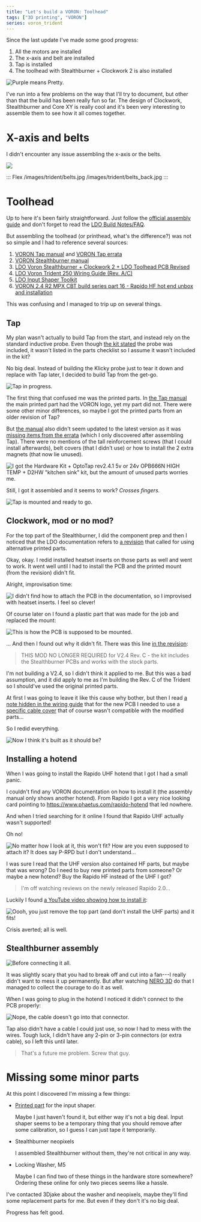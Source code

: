 ```yaml
---
title: "Let's build a VORON: Toolhead"
tags: ["3D printing", "VORON"]
series: voron_trident
---
```


Since the last update I've made some good progress:

1. All the motors are installed
1. The x-axis and belt are installed
1. Tap is installed
1. The toolhead with Stealthburner + Clockwork 2 is also installed

![Purple means Pretty.](/images/trident/front_p2.jpg)

I've run into a few problems on the way that I'll try to document, but other than that the build has been really fun so far.
The design of Clockwork, Stealthburner and Core XY is really cool and it's been very interesting to assemble them to see how it all comes together.

# X-axis and belts

I didn't encounter any issue assembling the x-axis or the belts.

![](/images/trident/x_axis.jpg)

::: Flex
/images/trident/belts.jpg
/images/trident/belts_back.jpg
:::

# Toolhead

Up to here it's been fairly straightforward.
Just follow the [official assembly guide][trident-manual] and don't forget to read the [LDO Build Notes/FAQ][ldo-build-faq].

But assembling the toolhead (or printhead, what's the difference?) was not so simple and I had to reference several sources:

1. [VORON Tap manual][tap-manual] and [VORON Tap errata][tap-errata]
1. [VORON Stealthburner manual][sb-manual]
1. [LDO Voron Stealthburner + Clockwork 2 + LDO Toolhead PCB Revised][ldo-sb-revised]
1. [LDO Voron Trident 250 Wiring Guide (Rev. A/C)][ldo-wiring]
1. [LDO Input Shaper Toolkit][adxl-tool]
1. [VORON 2.4 R2 MPX CBT build series part 16 - Rapido HF hot end unbox and installation][rapido-install]

This was confusing and I managed to trip up on several things.

## Tap

My plan wasn't actually to build Tap from the start, and instead rely on the standard inductive probe.
Even though [the kit stated][trident-kit] the probe was included, it wasn't listed in the parts checklist so I assume it wasn't included in the kit?

No big deal.
Instead of building the Klicky probe just to tear it down and replace with Tap later, I decided to build Tap from the get-go.

![Tap in progress.](/images/trident/tap_parts.jpg)

The first thing that confused me was the printed parts.
In [the Tap manual][tap-manual] the main printed part had the VORON logo, yet my part did not.
There were some other minor differences, so maybe I got the printed parts from an older revision of Tap?

But [the manual][tap-manual] also didn't seem updated to the latest version as it was [missing items from the errata][tap-errata] (which I only discovered after assembling Tap).
There were no mentions of the tall reinforcement screws (that I could install afterwards), belt covers (that I didn't use) or how to install the 2 extra magnets (that now lie unused).

![I got the [Hardware Kit + OptoTap rev2.4.1 5v or 24v OPB666N HIGH TEMP + D2HW][tap-hw] "kitchen sink" kit, but the amount of unused parts worries me.](/images/trident/tap_unused_parts.jpg)

Still, I got it assembled and it seems to work? *Crosses fingers.*

![Tap is mounted and ready to go.](/images/trident/tap_mounted.jpg)

## Clockwork, mod or no mod?

For the top part of the Stealthburner, I did the component prep and then I noticed that the LDO documentation refers to [a revision][ldo-sb-revised] that called for using alternative printed parts.

Okay, okay.
I redid installed heatset inserts on those parts as well and went to work.
It went well until I had to install the PCB and the printed mount (from the revision) didn't fit.

Alright, improvisation time:

![I didn't find how to attach the PCB in the documentation, so I improvised with heatset inserts. I feel so clever!](/images/trident/heatset_standoff.jpg)

Of course later on I found a plastic part that was made for the job and replaced the mount:

![This is how the PCB is supposed to be mounted.](/images/trident/plastic_standoff.jpg)

... And then I found out why it didn't fit. There was this line [in the revision][ldo-sb-revised]:

>  THIS MOD NO LONGER REQUIRED for V2.4 Rev. C - the kit includes the Stealthburner PCBs and works with the stock parts.

I'm not building a V2.4, so I didn't think it applied to me.
But this was a bad assumption, and it did apply to me as I'm building the Rev. C of the Trident so I should've used the original printed parts.

At first I was going to leave it like this cause why bother, but then I read [a note hidden in the wiring guide][ldo-wiring] that for the new PCB I needed to use a [specific cable cover][] that of course wasn't compatible with the modified parts...

So I redid everything.

![Now I think it's built as it should be?](/images/trident/clockwork.jpg)

## Installing a hotend

When I was going to install the Rapido UHF hotend that I got I had a small panic.

I couldn't find any VORON documentation on how to install it (the assembly manual only shows another hotend).
From Rapido I got a very nice looking card pointing to <https://www.phaetus.com/rapido-hotend> that led nowhere.

And when I tried searching for it online I found that Rapido UHF actually wasn't supported!

Oh no!

![No matter how I look at it, this won't fit? How are you even supposed to attach it? It does say P-RPD but I don't understand...](/images/trident/rapido_how_to_fit.jpg)

I was sure I read that the UHF version also contained HF parts, but maybe that was wrong?
Do I need to buy new printed parts from someone?
Or maybe a new hotend?
Buy the Rapido HF instead of the UHF I got?

> I'm off watching reviews on the newly released Rapido 2.0...

Luckily I found [a YouTube video showing how to install it][rapido-install]:

![Oooh, you just remove the top part (and don't install the UHF parts) and it fits!](/images/trident/rapido_fits.jpg)

Crisis averted; all is well.

## Stealthburner assembly

![Before connecting it all.](/images/trident/sb_cover.jpg)

It was slightly scary that you had to break off and cut into a fan---I really didn't want to mess it up permanently.
But after watching [NERO 3D][nero-24-build-fan] do that I managed to collect the courage to do it as well.

When I was going to plug in the hotend I noticed it didn't connect to the PCB properly:

![Nope, the cable doesn't go into that connector.](/images/trident/hotend_connector_mismatch.jpg)

Tap also didn't have a cable I could just use, so now I had to mess with the wires.
Tough luck, I didn't have any 2-pin or 3-pin connectors (or extra cable), so I left this until later.

> That's a future me problem. Screw that guy.

# Missing some minor parts

At this point I discovered I'm missing a few things:

- [Printed part][adxl] for the input shaper.

  Maybe I just haven't found it, but either way it's not a big deal.
  Input shaper seems to be a temporary thing that you should remove after some calibration,
  so I guess I can just tape it temporarily.

- Stealthburner neopixels

  I assembled Stealthburner without them, they're not critical in any way.

- Locking Washer, M5

  Maybe I can find two of these things in the hardware store somewhere?
  Ordering these online for only two pieces seems like a hassle.

I've contacted 3Djake about the washer and neopixels, maybe they'll find some replacement parts for me.
But even if they don't it's no big deal.

Progress has felt good.

[adxl]: https://github.com/VoronDesign/Voron-Stealthburner/blob/main/STLs/Stealthburner/ADXL345_Mounts/sb_adxl_mount_ldo_15mm_c_c.stl

[trident-kit]: https://docs.ldomotors.com/en/voron/voron-trident
[tap-hw]: https://lab4450.com/product/voron-tap-probe/
[specific cable cover]: https://github.com/VoronDesign/Voron-Hardware/blob/master/Stealthburner_Toolhead_PCB/STLs/cable_cover_pcb_with_thermistor.stl
[ldo-build-faq]: https://docs.ldomotors.com/en/voron/voron-trident/build-faq
[trident-manual]: https://raw.githubusercontent.com/VoronDesign/Voron-Trident/main/Manual/Assembly_Manual_Trident.pdf
[tap-manual]: https://github.com/VoronDesign/Voron-Tap/blob/main/Manual/Assembly_Manual_Tap.pdf 
[tap-errata]: https://github.com/VoronDesign/Voron-Tap/blob/main/Manual/R8_errata.md
[sb-manual]: https://github.com/VoronDesign/Voron-Stealthburner/blob/main/Manual/Assembly_Manual_SB.pdf
[ldo-sb-revised]: https://www.ldomotion.com/p/guide/18295873486194241
[ldo-wiring]: https://docs.ldomotors.com/en/voron/voron-trident/wiring_guide_250_rev_a
[adxl-tool]: https://docs.ldomotors.com/adxl_tool
[rapido-install]: https://www.youtube.com/watch?v=ST6RsnRVsTI
[nero-24-build-fan]: https://www.youtube.com/live/MQ5_LHwR4n4?si=hEcvBxwaGwO-Tjeg&t=9882

